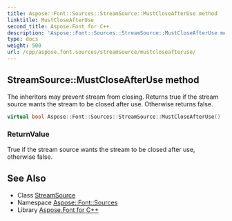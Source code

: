 ```yaml
---
title: Aspose::Font::Sources::StreamSource::MustCloseAfterUse method
linktitle: MustCloseAfterUse
second_title: Aspose.Font for C++
description: 'Aspose::Font::Sources::StreamSource::MustCloseAfterUse method. The inheritors may prevent stream from closing. Returns true if the stream source wants the stream to be closed after use. Otherwise returns false in C++.'
type: docs
weight: 500
url: /cpp/aspose.font.sources/streamsource/mustcloseafteruse/
---
```

## StreamSource::MustCloseAfterUse method


The inheritors may prevent stream from closing. Returns true if the stream source wants the stream to be closed after use. Otherwise returns false.

```cpp
virtual bool Aspose::Font::Sources::StreamSource::MustCloseAfterUse()
```


### ReturnValue

True if the stream source wants the stream to be closed after use, otherwise false.

## See Also

* Class [StreamSource](../)
* Namespace [Aspose::Font::Sources](../../)
* Library [Aspose.Font for C++](../../../)
